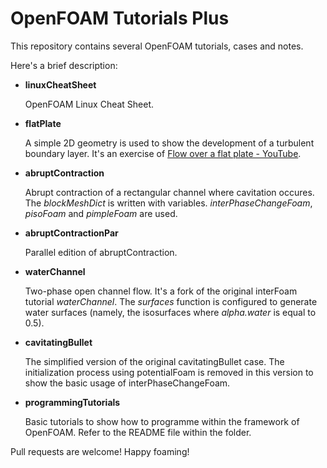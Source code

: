 # OpenFOAM Tutorials Plus
This repository contains several OpenFOAM tutorials, cases and notes.

Here's a brief description:

* **linuxCheatSheet**

  OpenFOAM Linux Cheat Sheet.

* **flatPlate**

  A simple 2D geometry is used to show the development of a turbulent boundary layer. It's an exercise of [Flow over a flat plate - YouTube](https://youtu.be/69Nna1UjICI).

* **abruptContraction**

  Abrupt contraction of a rectangular channel where cavitation occures. The *blockMeshDict* is written with variables. *interPhaseChangeFoam*, *pisoFoam* and  *pimpleFoam* are used.

* **abruptContractionPar**

  Parallel edition of abruptContraction.

* **waterChannel**

  Two-phase open channel flow. It's a fork  of the original interFoam tutorial *waterChannel*. The *surfaces* function is configured to generate water surfaces (namely, the isosurfaces where *alpha.water* is equal to 0.5). 

* **cavitatingBullet**

  The simplified version of the original cavitatingBullet case. The initialization process using potentialFoam is removed in this version to show the basic usage of interPhaseChangeFoam. 

* **programmingTutorials**

  Basic tutorials to show how to programme within the framework of OpenFOAM. Refer to the README file within the folder. 

Pull requests are welcome! Happy foaming!
